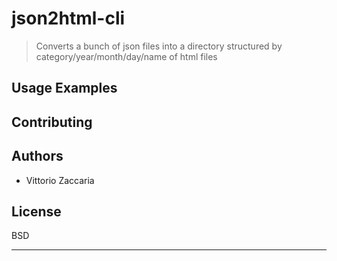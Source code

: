 
# json2html-cli

> Converts a bunch of json files into a directory structured by category&#x2F;year&#x2F;month&#x2F;day&#x2F;name of html files

## Usage Examples

## Contributing

## Authors
* Vittorio Zaccaria

## License
BSD

***


